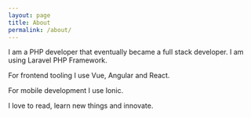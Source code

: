 ```yaml
---
layout: page
title: About
permalink: /about/
---
```


I am a PHP developer that eventually became a full stack developer.	I am using Laravel PHP Framework.

For frontend tooling I use Vue, Angular and React.

For mobile development I use Ionic.

I love to read, learn new things and innovate. 


